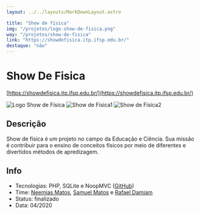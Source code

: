 ```yaml
---
layout: ../../layouts/MarkDownLayout.astro

title: "Show de física"
img: "/projetos/logo-show-de-fisica.png"
way: "/projetos/show-de-fisica"
link: "https://showdefisica.itp.ifsp.edu.br/"
destaque: "não"
---
```


# Show De Fisica
[https://showdefisica.itp.ifsp.edu.br/](https://showdefisica.itp.ifsp.edu.br/)

![Logo Show de Física](/projetos/logo-show-de-fisica.png)
![Show de Física1](/projetos/show-de-fisica-img1.png)
![Show de Física2](/projetos/show-de-fisica-img2.png)

## Descrição

Show de física é um projeto no campo da Educação e Ciência. Sua missão é contribuir para o ensino de conceitos físicos por meio de diferentes e divertidos métodos de apredizagem.

## Info

- Tecnologias: PHP, SQLite e NoopMVC ([GitHub](https://github.com/fabsoftwareitp/showdefisica.itp.ifsp.edu.br))
- Time: [Neemias Matos](/membros/neemias-matos), [Samuel Matos](/membros/samuel-matos) e [Rafael Damiam](/membros/rafael-damiam)
- Status: finalizado
- Data: 04/2020